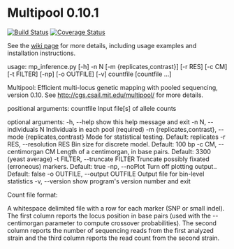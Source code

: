 Multipool 0.10.1
==============

[![Build Status](https://travis-ci.org/matted/multipool.svg)](https://travis-ci.org/matted/multipool) [![Coverage Status](https://coveralls.io/repos/matted/multipool/badge.svg)](https://coveralls.io/r/matted/multipool)

See the [wiki page](https://github.com/matted/multipool/wiki) for more
details, including usage examples and installation instructions.


usage: mp_inference.py [-h] -n N [-m {replicates,contrast}] [-r RES] [-c CM]
                       [-t FILTER] [-np] [-o OUTFILE] [-v]
                       countfile [countfile ...]

Multipool: Efficient multi-locus genetic mapping with pooled sequencing,
version 0.10. See http://cgs.csail.mit.edu/multipool/ for more details.

positional arguments:
  countfile             Input file[s] of allele counts

optional arguments:
  -h, --help            show this help message and exit
  -n N, --individuals N
                        Individuals in each pool (required)
  -m {replicates,contrast}, --mode {replicates,contrast}
                        Mode for statistical testing. Default: replicates
  -r RES, --resolution RES
                        Bin size for discrete model. Default: 100 bp
  -c CM, --centimorgan CM
                        Length of a centimorgan, in base pairs. Default: 3300
                        (yeast average)
  -t FILTER, --truncate FILTER
                        Truncate possibly fixated (erroneous) markers.
                        Default: true
  -np, --noPlot         Turn off plotting output.. Default: false
  -o OUTFILE, --output OUTFILE
                        Output file for bin-level statistics
  -v, --version         show program's version number and exit


Count file format: 

A whitespace delimited file with a row for each marker (SNP or small
indel).  The first column reports the locus position in base pairs
(used with the --centimorgan parameter to compute crossover
probabilities).  The second column reports the number of sequencing
reads from the first analyzed strain and the third column reports the
read count from the second strain.
